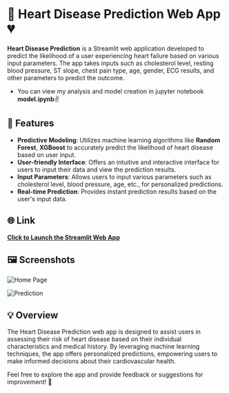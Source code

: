 # 💓 Heart Disease Prediction Web App 💔

**Heart Disease Prediction** is a Streamlit web application developed to predict the likelihood of a user experiencing heart failure based on various input parameters. The app takes inputs such as cholesterol level, resting blood pressure, ST slope, chest pain type, age, gender, ECG results, and other parameters to predict the outcome.
-  You can view my analysis and model creation in jupyter notebook **model.ipynb**✌️ 
## 🚀 Features

- **Predictive Modeling**: Utilizes machine learning algorithms like **Random Forest**, **XGBoost** to accurately predict the likelihood of heart disease based on user input.
- **User-friendly Interface**: Offers an intuitive and interactive interface for users to input their data and view the prediction results.
- **Input Parameters**: Allows users to input various parameters such as cholesterol level, blood pressure, age, etc., for personalized predictions.
- **Real-time Prediction**: Provides instant prediction results based on the user's input data.

## 🌐 Link

[**Click to Launch the Streamlit Web App**](https://heart-disease-predictor-gn6wvrwqzgpofr7eecpzht.streamlit.app/)

## 🖼️ Screenshots

![**Home Page**](https://github.com/Singireddysai/heart-disease-predictor/assets/150368223/4e8d86cf-1bd6-4a73-89a8-80e846015880)

![**Prediction**](https://github.com/Singireddysai/heart-disease-predictor/assets/150368223/b0ddf38f-786a-407a-a356-ad93aa109c79)

## 💡 Overview

The Heart Disease Prediction web app is designed to assist users in assessing their risk of heart disease based on their individual characteristics and medical history. By leveraging machine learning techniques, the app offers personalized predictions, empowering users to make informed decisions about their cardiovascular health.

Feel free to explore the app and provide feedback or suggestions for improvement! 📩
